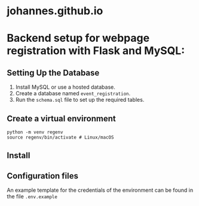 # johannes.github.io

# Backend setup for webpage registration with Flask and MySQL: 

## Setting Up the Database
1. Install MySQL or use a hosted database.
2. Create a database named `event_registration`.
3. Run the `schema.sql` file to set up the required tables.


## Create a virtual environment 
```
python -m venv regenv
source regenv/bin/activate # Linux/macOS
```

## Install


## Configuration files
An example template for the credentials of the environment can be found in the file `.env.example`  


